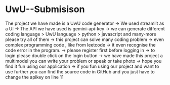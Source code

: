 # UwU--Submisison
The project we have made is a UwU code generator 
-> We used streamlit as a UI 
-> The API we have used is gemini-api-key
-> we can generate different coding language 
	> UwU language
	> python
	> javascript 
and many-more please try all of them
-> this project can solve many coding problem
-> even complex programming code , like from leetcode
-> it even recognise the code error in the program.
-> please register first before logging in
-> to login please double click on the login button
-> we have made this project a multimodel you can write your problem or speak or take photo
-> hope you find it fun using our application 
-> if you fun using our project and want to use further you can find the source code in GitHub and you just have to change the apikey on line 11
